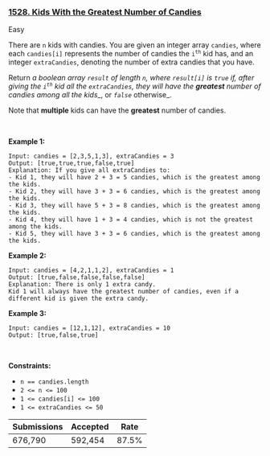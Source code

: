### [1528. Kids With the Greatest Number of Candies](https://leetcode.com/problems/kids-with-the-greatest-number-of-candies/?envType=daily-question&envId=2023-04-17)

Easy

There are `` n `` kids with candies. You are given an integer array `` candies ``, where each `` candies[i] `` represents the number of candies the <code>i<sup>th</sup></code> kid has, and an integer `` extraCandies ``, denoting the number of extra candies that you have.

Return _a boolean array _`` result ``_ of length _`` n ``_, where _`` result[i] ``_ is _`` true ``_ if, after giving the _<code>i<sup>th</sup></code>_ kid all the _`` extraCandies ``_, they will have the __greatest__ number of candies among all the kids__, or _`` false ``_ otherwise_.

Note that __multiple__ kids can have the __greatest__ number of candies.

 

<strong class="example">Example 1:</strong>

```
Input: candies = [2,3,5,1,3], extraCandies = 3
Output: [true,true,true,false,true] 
Explanation: If you give all extraCandies to:
- Kid 1, they will have 2 + 3 = 5 candies, which is the greatest among the kids.
- Kid 2, they will have 3 + 3 = 6 candies, which is the greatest among the kids.
- Kid 3, they will have 5 + 3 = 8 candies, which is the greatest among the kids.
- Kid 4, they will have 1 + 3 = 4 candies, which is not the greatest among the kids.
- Kid 5, they will have 3 + 3 = 6 candies, which is the greatest among the kids.
```

<strong class="example">Example 2:</strong>

```
Input: candies = [4,2,1,1,2], extraCandies = 1
Output: [true,false,false,false,false] 
Explanation: There is only 1 extra candy.
Kid 1 will always have the greatest number of candies, even if a different kid is given the extra candy.
```

<strong class="example">Example 3:</strong>

```
Input: candies = [12,1,12], extraCandies = 10
Output: [true,false,true]
```

 

__Constraints:__

*   `` n == candies.length ``
*   `` 2 <= n <= 100 ``
*   `` 1 <= candies[i] <= 100 ``
*   `` 1 <= extraCandies <= 50 ``

| Submissions    | Accepted     | Rate   |
| -------------- | ------------ | ------ |
| 676,790 | 592,454 | 87.5% |